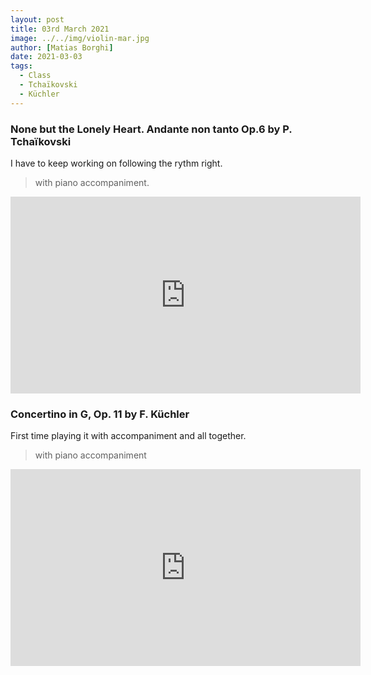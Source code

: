 ```yaml
---
layout: post
title: 03rd March 2021
image: ../../img/violin-mar.jpg
author: [Matias Borghi]
date: 2021-03-03
tags:
  - Class
  - Tchaïkovski
  - Küchler
---
```


### None but the Lonely Heart. Andante non tanto Op.6 by P. Tchaïkovski

I have to keep working on following the rythm right.

> with piano accompaniment.

<iframe width="560" height="315" src="https://www.youtube.com/embed/AlX-RvPlb_U" frameborder="0" allow="accelerometer; autoplay; clipboard-write; encrypted-media; gyroscope; picture-in-picture" allowfullscreen></iframe>

### Concertino in G, Op. 11 by F. Küchler

First time playing it with accompaniment and all together.

> with piano accompaniment

<iframe width="560" height="315" src="https://www.youtube.com/embed/2bHOfvJbXkI" frameborder="0" allow="accelerometer; autoplay; clipboard-write; encrypted-media; gyroscope; picture-in-picture" allowfullscreen></iframe>